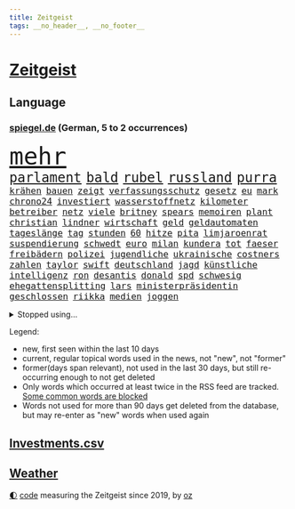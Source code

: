```yaml
---
title: Zeitgeist
tags: __no_header__, __no_footer__
---
```


# [Zeitgeist](https://oliz.io/zeitgeist/)

## Language

<h3><a href="https://www.spiegel.de" target="_blank">spiegel.de</a> (German, 5 to 2 occurrences)</h3>
<p style="font-family:monospace">
<span style="font-size:32pt"><a href="news_links.html#mehr" class="current">mehr</a></span>
<br>
<span style="font-size:18pt"><a href="news_links.html#parlament" class="current">parlament</a></span>
<span style="font-size:18pt"><a href="news_links.html#bald" class="current">bald</a></span>
<span style="font-size:18pt"><a href="news_links.html#rubel" class="new">rubel</a></span>
<span style="font-size:18pt"><a href="news_links.html#russland" class="current">russland</a></span>
<span style="font-size:18pt"><a href="news_links.html#purra" class="new">purra</a></span>
<br>
<span style="font-size:12pt"><a href="news_links.html#krähen" class="new">krähen</a></span>
<span style="font-size:12pt"><a href="news_links.html#bauen" class="current">bauen</a></span>
<span style="font-size:12pt"><a href="news_links.html#zeigt" class="current">zeigt</a></span>
<span style="font-size:12pt"><a href="news_links.html#verfassungsschutz" class="current">verfassungsschutz</a></span>
<span style="font-size:12pt"><a href="news_links.html#gesetz" class="current">gesetz</a></span>
<span style="font-size:12pt"><a href="news_links.html#eu" class="current">eu</a></span>
<span style="font-size:12pt"><a href="news_links.html#mark" class="current">mark</a></span>
<span style="font-size:12pt"><a href="news_links.html#chrono24" class="new">chrono24</a></span>
<span style="font-size:12pt"><a href="news_links.html#investiert" class="current">investiert</a></span>
<span style="font-size:12pt"><a href="news_links.html#wasserstoffnetz" class="new">wasserstoffnetz</a></span>
<span style="font-size:12pt"><a href="news_links.html#kilometer" class="current">kilometer</a></span>
<span style="font-size:12pt"><a href="news_links.html#betreiber" class="current">betreiber</a></span>
<span style="font-size:12pt"><a href="news_links.html#netz" class="current">netz</a></span>
<span style="font-size:12pt"><a href="news_links.html#viele" class="current">viele</a></span>
<span style="font-size:12pt"><a href="news_links.html#britney" class="new">britney</a></span>
<span style="font-size:12pt"><a href="news_links.html#spears" class="new">spears</a></span>
<span style="font-size:12pt"><a href="news_links.html#memoiren" class="current">memoiren</a></span>
<span style="font-size:12pt"><a href="news_links.html#plant" class="current">plant</a></span>
<span style="font-size:12pt"><a href="news_links.html#christian" class="current">christian</a></span>
<span style="font-size:12pt"><a href="news_links.html#lindner" class="current">lindner</a></span>
<span style="font-size:12pt"><a href="news_links.html#wirtschaft" class="current">wirtschaft</a></span>
<span style="font-size:12pt"><a href="news_links.html#geld" class="current">geld</a></span>
<span style="font-size:12pt"><a href="news_links.html#geldautomaten" class="current">geldautomaten</a></span>
<span style="font-size:12pt"><a href="news_links.html#tageslänge" class="new">tageslänge</a></span>
<span style="font-size:12pt"><a href="news_links.html#tag" class="current">tag</a></span>
<span style="font-size:12pt"><a href="news_links.html#stunden" class="current">stunden</a></span>
<span style="font-size:12pt"><a href="news_links.html#60" class="current">60</a></span>
<span style="font-size:12pt"><a href="news_links.html#hitze" class="current">hitze</a></span>
<span style="font-size:12pt"><a href="news_links.html#pita" class="new">pita</a></span>
<span style="font-size:12pt"><a href="news_links.html#limjaroenrat" class="new">limjaroenrat</a></span>
<span style="font-size:12pt"><a href="news_links.html#suspendierung" class="current">suspendierung</a></span>
<span style="font-size:12pt"><a href="news_links.html#schwedt" class="new">schwedt</a></span>
<span style="font-size:12pt"><a href="news_links.html#euro" class="current">euro</a></span>
<span style="font-size:12pt"><a href="news_links.html#milan" class="current">milan</a></span>
<span style="font-size:12pt"><a href="news_links.html#kundera" class="new">kundera</a></span>
<span style="font-size:12pt"><a href="news_links.html#tot" class="current">tot</a></span>
<span style="font-size:12pt"><a href="news_links.html#faeser" class="current">faeser</a></span>
<span style="font-size:12pt"><a href="news_links.html#freibädern" class="current">freibädern</a></span>
<span style="font-size:12pt"><a href="news_links.html#polizei" class="current">polizei</a></span>
<span style="font-size:12pt"><a href="news_links.html#jugendliche" class="current">jugendliche</a></span>
<span style="font-size:12pt"><a href="news_links.html#ukrainische" class="current">ukrainische</a></span>
<span style="font-size:12pt"><a href="news_links.html#costners" class="current">costners</a></span>
<span style="font-size:12pt"><a href="news_links.html#zahlen" class="current">zahlen</a></span>
<span style="font-size:12pt"><a href="news_links.html#taylor" class="current">taylor</a></span>
<span style="font-size:12pt"><a href="news_links.html#swift" class="current">swift</a></span>
<span style="font-size:12pt"><a href="news_links.html#deutschland" class="current">deutschland</a></span>
<span style="font-size:12pt"><a href="news_links.html#jagd" class="current">jagd</a></span>
<span style="font-size:12pt"><a href="news_links.html#künstliche" class="current">künstliche</a></span>
<span style="font-size:12pt"><a href="news_links.html#intelligenz" class="current">intelligenz</a></span>
<span style="font-size:12pt"><a href="news_links.html#ron" class="current">ron</a></span>
<span style="font-size:12pt"><a href="news_links.html#desantis" class="current">desantis</a></span>
<span style="font-size:12pt"><a href="news_links.html#donald" class="current">donald</a></span>
<span style="font-size:12pt"><a href="news_links.html#spd" class="current">spd</a></span>
<span style="font-size:12pt"><a href="news_links.html#schwesig" class="new">schwesig</a></span>
<span style="font-size:12pt"><a href="news_links.html#ehegattensplitting" class="new">ehegattensplitting</a></span>
<span style="font-size:12pt"><a href="news_links.html#lars" class="current">lars</a></span>
<span style="font-size:12pt"><a href="news_links.html#ministerpräsidentin" class="current">ministerpräsidentin</a></span>
<span style="font-size:12pt"><a href="news_links.html#geschlossen" class="current">geschlossen</a></span>
<span style="font-size:12pt"><a href="news_links.html#riikka" class="new">riikka</a></span>
<span style="font-size:12pt"><a href="news_links.html#medien" class="current">medien</a></span>
<span style="font-size:12pt"><a href="news_links.html#joggen" class="current">joggen</a></span>
</p>
<details>
<summary>Stopped using...</summary>
<p class="former" style="font-size:12pt">
witz(993) bernd(992) eustaaten(992) ärzte(992) bitte(991) kündigen(991) positiv(991) rasant(991) tieren(991) ursula(991) brutale(990) entlastet(990) fbi(990) politischen(990) respekt(990) rote(990) behandlung(989) daraufhin(989) erholung(989) gesamte(989) märz(989) strafen(989) beweisen(988) einiges(988) führerschein(988) gestohlen(988) hotel(988) hsv(988) müller(988) usregierung(988) eingereicht(987) nürnberg(987) verschärfen(987) österreichische(987) 33(986) durchsucht(986) klimaneutral(986) manchen(986) mancherorts(986) unabhängigkeit(986) englische(985) halben(985) leyen(985) richten(985) schicksal(985) geholt(984) künftigen(984) premierminister(984) provinz(984) spekuliert(984) west(984) wettbewerb(984) überwinden(984) bitten(983) falls(983) herbert(983) literatur(983) schauspielerin(983) träumen(983) vorsitzenden(983) wählen(983) aufruf(982) botschaften(982) breitet(982) schnee(982) weltwirtschaft(982) australische(981) tore(981) wohnhaus(981) bull(980) fliehen(980) klären(980) red(980) 50000(979) ehepaar(979) geklärt(979) miteinander(979) passen(979) zweimal(979) hölle(978) kreis(978) vorsprung(978) vorübergehend(978) bilden(977) lüge(977) schlimmste(977) anschließend(976) freilassung(976) richtet(976) schnellen(976) dar(975) langen(975) unterstützer(975) anzeichen(974) distanz(974) sitzen(973) stadion(973) beschuldigt(972) bezahlen(972) half(972) klimapolitik(972) weite(972) ägypten(972) fit(971) pflicht(970) näher(969) patient(969) rettete(969) zurückgegangen(969) bande(968) betrifft(967) kinos(967) spektakuläre(967) februar(966) aufhalten(964) entschuldigung(964) führenden(963) gang(963) sichert(963) enorme(960) whatsapp(960) sportler(959) training(959) unterschrieben(959) chats(958) kassieren(958) museum(958) nasa(958) schießen(958) entscheidet(956) erstochen(955) möglichkeiten(953) olympia(953) kindheit(952) liberalen(942) startup(941) kontert(936) nächstes(932) drohne(931) höheres(887) fotografiert(876) vormarsch(859) notstand(841) strecken(827) happy(824) unfälle(771) lediglich(766) spiegelreporter(749) sammelt(736) veröffentlichung(721) grundsätzlich(715) verbunden(707) erfolglos(696) superstars(695) fossilen(690) kollision(685) jenseits(682) expertin(681) erkrankte(678) analysten(676) nachspielzeit(676) erhofft(671) löschen(671) zurückziehen(668) king(658) überraschende(658) gefiel(647) wachsende(646) gleichen(639) dokumentiert(633) minus(625) station(624) demo(623) rauswurf(620) ampelregierung(617) zurückgezogen(612) volksverhetzung(609) spürbar(608) studenten(607) 74(605) menschlichkeit(605) euländer(597) versuche(594) netflixserie(591) gestört(589) nutzung(587) stadtteil(587) gestiegene(581) königreich(580) schärfere(580) zehnjähriger(580) historischer(574) einfacher(571) museen(569) aktivistinnen(567) taucht(566) ärztin(563) aussetzen(557) möchten(553) gefechte(542) verkündete(534) influencerin(533) asien(532) kitas(532) krebs(526) kahn(525) nutzten(525) ring(525) match(524) spielern(524) royal(512) fehlverhalten(503) flughäfen(501) marc(495) verantwortlichen(495) versagen(491) verspätungen(491) rené(488) stammen(487) abgeschafft(485) 19jährige(483) südamerika(480) indischen(477) gefolgt(476) terror(476) abtreibungen(475) baustelle(467) kriegszeiten(464) schmerzen(464) kriegsverbrechen(463) drücken(459) finnische(458) starkes(455) ansturm(443) herrschte(440) arbeitslosigkeit(438) tatverdächtiger(434) haare(432) übergriffen(416) versöhnung(414) abgeschaltet(412) ankara(412) franzosen(411) enkel(409) erfurt(408) jubel(406) rüsten(406) computer(397) europaparlament(397) unterlagen(397) außergewöhnlichen(393) brennende(393) vereidigt(392) ernannt(391) waggons(391) 21jähriger(388) verheerend(383) panne(382) empfehlungen(380) tempel(380) irgendwann(376) therapien(376) wohnmobil(375) jimmy(373) youtube(373) senegal(372) osnabrück(371) gegenwart(369) finanzen(367) energieversorger(361) lena(361) schrumpfen(361) demenz(360) instrument(360) großaufgebot(358) ungerecht(353) entfernen(350) islamisten(350) entschuldigen(349) anruf(348) folgten(348) barrikaden(347) usmilitär(347) kontroversen(346) medizinische(346) bemühungen(343) major(341) schottlands(341) innenstadt(333) eingestürzt(331) linien(331) seltsam(331) drehten(330) schönheitsideale(328) brandt(326) erkranken(325) erstaunliche(324) korrekt(324) untergrund(324) zugverkehr(324) farce(323) giorgia(323) meloni(323) schlimmeres(323) auszusetzen(319) bach(318) quatsch(318) komplikationen(317) beleidigungen(314) verschärfung(309) grab(307) haken(305) spurensuche(305) bellingham(304) jude(304) stromausfälle(303) verurteilter(303) größeres(302) richtete(302) bauch(297) bussen(294) auseinander(292) benko(292) brisante(292) erzielte(292) granaten(292) zurückkehren(291) angriffskriegs(290) erzeugt(290) skizziert(290) kontroverse(289) engen(287) kanadischen(287) flüchtlingsunterkunft(286) gratis(286) kriminalität(283) wasserversorgung(280) drohung(276) emissionen(276) bulgarien(275) francisco(275) abermals(274) ausgenutzt(274) einsamkeit(274) indiens(274) kinderpornografie(274) rückblick(274) branchen(272) fa(272) eingriff(270) dokumentieren(269) legendär(269) militärexperte(269) persönlichen(268) spiegelrecherche(268) grenzgebiet(266) nachweisen(266) verhältnissen(266) mögen(264) brutalität(263) asyl(262) nebel(262) zitiert(260) eröffnete(258) überraschte(257) elbphilharmonie(256) dahintersteckt(255) hit(255) wiebke(253) kopftuch(252) parolen(251) stießen(250) leukämie(248) anerkannt(246) ernennt(246) 23jährige(245) gefangenen(245) schwarzer(245) tatortvote(245) chaotische(244) finanzmärkte(244) dichter(243) 49euroticket(241) neuheiten(240) operiert(240) geliebten(239) taucher(239) gary(238) wwf(236) ioc(235) gegessen(233) gewehrt(233) mine(233) sam(233) ausverkauft(231) überzeugte(230) journalistenverband(226) gleise(225) gesprengt(224) mächte(223) weltcup(223) umso(221) usfirma(221) düstere(218) renner(218) aufgebaut(217) fieber(217) wirtschaftliche(217) basf(216) erlebnisse(216) bewirken(215) blockaden(215) serben(215) freiheitsstrafen(213) grenzregion(213) kommentiert(212) wahlniederlage(212) 14jähriger(211) enttarnt(211) tomaten(210) roland(208) unterbringung(208) ibizaaffäre(206) hill(205) melbourne(204) pence(204) verlorenen(204) güterzug(203) technologien(203) 1991(202) auflaufen(202) saarlouis(202) abwehr(201) infos(201) vermeldet(201) 47(199) fotograf(199) schiebt(199) organisatoren(198) asiatische(197) familiennewsletter(197) geerbt(196) satt(196) unterzogen(195) berühmter(194) besitzen(194) einsatzkräften(194) geringen(194) tennisspieler(193) verarbeiten(193) verwandte(193) tauchte(192) arbeitsplätze(191) parkplatz(191) berufsaussichten(189) cook(189) leblos(189) what(189) charts(188) darm(187) eroller(187) fachkräften(187) überstanden(187) meinungen(186) tourismus(185) woke(185) immobilie(184) weltsport(184) biontech(183) wiegelt(183) dreier(182) grand(182) faschisten(181) barrel(180) unglaublich(180) spender(179) änderung(179) grundlegenden(178) kopiert(178) pedro(178) verbraucht(178) unicef(176) freigelassen(175) gefälschten(175) benötigte(174) jener(174) verdreifacht(174) stärkeren(173) lebensgefahr(172) ladung(171) nachgegeben(171) krankenstand(170) stücke(170) blutige(168) eughurteil(168) guardian(168) liefen(168) luftverschmutzung(168) panzern(168) satellitenbild(168) mehrjährigen(167) überflüssig(167) regionalzug(166) bibel(165) eroberung(165) rüstet(165) komplizierten(164) normale(164) oberhaupt(164) ablauf(163) oppositionspolitiker(163) hilfsorganisation(162) unpünktlich(162) zlatan(161) gestaltet(160) shows(160) verteidigungsministeriums(159) baute(158) ostküste(158) eingestiegen(157) rivale(157) schwinden(157) selbstverständnis(157) financial(155) grünenchefin(155) ricarda(155) zirkus(155) meistern(154) abnehmen(153) alcaraz(153) nochmals(153) springer(153) antisemitischer(152) messe(151) office(151) zukommen(151) outfits(150) billy(149) belarussischer(148) 270(147) vorgeschmack(147) erkannt(145) krebsdiagnose(145) openai(145) dfl(144) rock(144) zubehör(144) hadern(143) immobilienbesitzer(143) gezielte(141) günstigen(141) segelboot(141) sätze(141) ingenieur(140) km/h(140) rechtsaußen(140) schleswigholsteins(140) positives(139) wiederzufinden(139) pamela(138) schweres(138) vierteljahrhundert(138) 46(137) brokstedt(137) limousine(137) zögern(137) dame(136) erforschen(136) schöner(136) tarifverhandlungen(136) anklagen(135) sturgeon(135) umfassenden(135) auszeichnungen(134) siedlung(134) baltikum(133) weh(133) jubiläum(132) laufbahn(132) rechtfertigen(132) spö(132) hafencity(130) zutiefst(130) parteispitze(129) republica(129) vizepräsidenten(129) aussetzung(128) bluttat(127) lautstark(127) toll(127) ukrainern(127) unterbinden(126) dammbruch(125) wiederaufnahme(125) asylverfahren(124) mysteriöser(124) robertson(124) influencer(123) oberleitung(123) college(122) leiterin(122) milliardärs(122) hinspiel(121) nachbarschaft(121) sparsamer(121) stil(121) zerschlagung(121) erholt(120) müttern(120) wassermassen(120) klum(119) mount(119) fußballliga(118) usaußenministerium(118) beurteilen(117) championsleaguefinale(117) flugobjekte(117) ham(117) indigenen(117) bedecken(116) bemerkenswerte(116) löscharbeiten(116) rendiwagner(116) anschlüsse(115) baldige(115) diäten(115) mangelhafter(115) sicherheitsexpertin(115) verlegen(114) grenzschutz(113) spiegelrecherchen(113) bunker(112) profifußballer(112) sanfter(112) ukrainischem(112) arbeitsgericht(111) gala(111) bildungsministerin(110) konkreten(110) weitreichenden(110) ernsten(109) verrat(108) aufkommen(107) großmächte(107) nützt(107) snp(107) studiert(107) weitergegeben(107) alassad(106) baschar(106) eure(106) influencerinnen(106) saied(106) 15jährigen(105) elite(105) south(105) grünenvorsitzende(104) wochenbeginn(104) ankommen(103) hilflos(103) hinweg(103) waters(103) einkaufen(102) grubenunglück(102) fulda(101) 101(100) großmacht(100) höcke(100) versus(100) erinnerungsstücke(99) schulkinder(99) superreichen(99) weltgrößte(99) auszählung(98) axel(98) begangen(98) gestresst(98) erfolgen(97) iea(97) vermischt(97) optionen(96) 55jährige(95) alabama(95) mutterkonzern(95) schalker(95) beides(94) pokalfinale(94) elbe(93) ostseepipelines(93) hochamt(92) satellitendaten(92) schieben(92) sommerspielen(92) umzugehen(92) bausparvertrag(91) dnaanalyse(91) gesetzesänderung(91) horrende(91) roller(91) stundenweise(91) dreißigerjahren(90) erfasste(90) kalkül(90) kümmert(90) lübeck(90) strahlt(90) beschreiben(89) from(89) genres(89) konstante(89) linkenikone(89) nordrheinwestfälischen(89) 35jähriger(88) 39jährige(88) aneinandergeraten(88) bahnstrecke(88) durchsuchte(88) kindheitserinnerungen(88) arschloch(87) besorgnis(87) pumpt(87) zeitnah(87) dfbnationalmannschaft(86) doskozil(86) entwickelte(86) gefangen(86) länderspiele(86) pfizer(86) prowestliche(86) betrunkener(85) datenbrille(85) dietrich(85) flusswasser(85) krach(85) neonazis(85) normaler(85) regionale(85) schwimmbecken(85) arminia(84) aufgeklärt(84) befehle(84) hirnforschung(84) rechtecks(84) regierungssprecher(84) unverzüglich(84) usbanken(84) vision(84) exparteichef(83) hitchcock(83) irren(83) linkspartei(83) minderheitsregierung(83) riexinger(83) straftat(83) außergewöhnliche(82) leber(82) pflegekräfte(82) angeregt(81) erdöl(81) kettenreaktion(81) linksextremen(81) schlagersänger(81) unokinderhilfswerk(81) abhängiger(80) gesten(80) unfassbare(80) wiegen(80) geschwindigkeitsrekord(79) großmanöver(79) psychiatrischen(79) sackgasse(79) brachten(78) fehlern(78) fluggesellschaften(78) fluggäste(78) ibrahimović(78) milizionäre(78) monopol(78) musikbranche(78) paragrafen(78) tätern(78) anwalts(77) astronomie(77) augenzeugen(77) behaupten(77) lobte(77) revolutionär(77) wahlkampfveranstaltung(77) western(77) ängsten(77) dorsten(76) dringt(76) erzbistums(76) fußballverband(76) jammert(76) milliardengeschäft(76) sultan(76) tiny(76) barça(75) grönemeyer(75) rebelliert(75) umsteigen(75) usbörsenaufsicht(75) wiederzulassung(75) zentrales(75) list(74) mitmachen(74) modi(74) taiwans(74) haftbefehle(73) kopfverletzungen(73) lockern(73) indopazifik(72) verwickelt(72) vorübergehenden(72) getrennte(71) hexenjagd(71) karlheinz(71) kontakten(71) maxim(71) pauschales(71) schränkte(71) tauben(71) würfel(71) aggression(70) dreh(70) follower(70) gespalten(70) klos(70) lippen(70) oberhand(70) fernzüge(69) fotoprojekt(69) heizungswende(69) kinderärzte(69) präsidentschaftswahlen(69) schwachstelle(69) waage(69) abflug(68) eilantrag(68) kleinflugzeug(68) konrad(68) lautet(68) mittendrin(68) stur(68) twitters(68) ag(67) artemis(67) eisfrei(67) heizwende(67) pragmatismus(67) assange(66) hamill(66) kennedys(66) machtmissbrauchs(66) prärie(66) skywalker(66) argumenten(65) aufschwung(65) auszubildende(65) blogger(65) fertigstellung(65) großfamilien(65) antrat(64) aufregend(64) besteigen(64) beweis(64) cnn(64) fußballweltmeister(64) heimatstadt(64) manta(64) pellets(64) til(64) vorpommern(64) wolfsburger(64) zwoter(64) erwartete(63) erzkonservative(63) hirnverletzungen(63) linksextremismusprozess(63) nachbarschaftsstreit(63) oberdorf(63) schwelt(63) taschenbuch(63) umgekippte(63) werbegesicht(63) überlegungen(63) anrufen(62) bachmutfront(62) erneuern(62) samuel(62) ties(62) 1945(61) niedrigen(61) schlechtes(61) staatspleite(61) usbehörden(61) boulevardmedien(60) haushaltsbuch(60) hoeneß(60) kolo(60) mailänder(60) moderna(60) muani(60) personalien(60) randal(60) religion(60) übernähme(60) depp(59) forsberg(59) färbt(59) herausragende(59) jüterbog(59) kostümen(59) lebenszeichen(59) sterbende(59) verzehrt(59) golfwelt(58) jobverlust(58) landeten(58) nationalkonservative(58) sprengung(58) auszurichten(57) khartum(57) motorradfahrer(57) renommierter(57) sportart(57) chaotisch(56) fisch(56) joggers(56) konfliktparteien(56) schäfer(56) gefangenenaustausch(55) hinein(55) rauchwolken(55) regnen(55) rekordzahl(55) befand(54) eingeschlagen(54) friede(54) schwerwiegenden(54) bauwerk(53) blühen(53) dárdai(53) exbildchefredakteur(53) kanzlei(53) pál(53) river(53) dir(52) erfuhr(52) erhitzt(52) gemüter(52) großoffensive(52) haufen(52) pfeiler(52) schmerzmittel(52) christie(51) diskriminierenden(51) erheblich(51) erstem(51) göttlichen(51) klimafragen(51) nebentätigkeiten(51) protestwelle(51) verzerrt(51) windsors(51) analyst(50) biller(50) eindringlich(50) kiunternehmen(50) riad(50) spottet(50) eindhoven(49) kannibale(49) mandanten(49) shangfu(49) streikwelle(49) gegnerinnen(48) kleinkinder(48) marge(48) nelles(48) tarif(48) imperium(47) mühe(47) abfedern(46) arktis(46) behauptungen(46) belgorod(46) ebene(46) erging(46) girl(46) koffern(46) lebensmittelhersteller(46) lgbtq(46) mantel(46) oberpfalz(46) tvansprache(46) waldbränden(46) einschüchtern(45) lied(45) tieferen(45) türkeiwahl(45) auskommen(44) erstatten(44) gleicher(44) königsfamilie(44) plastikmüll(44) statistisches(44) unübersichtlich(44) wasserstand(44) annahm(43) betreibern(43) cumexuntersuchungsausschuss(43) europapokal(43) feine(43) landung(43) wohlwollend(43) 118(42) 5gausbau(42) besiegte(42) churchill(42) energieagentur(42) evakuierung(42) gaye(42) geregelt(42) raphael(42) uli(42) winston(42) effizienz(41) geht's(41) österreicher(41) austin(40) florenz(40) kugeln(40) rückeroberung(40) triple(40) weeknd(40) gleichaltrigen(39) schmutzige(39) science(39) störten(39) lückenlose(38) regisseurin(38) staatlicher(38) that(38) uspräsidentschaftswahlen(38) anreize(37) brad(37) branchenangaben(37) durchleuchtet(37) füße(37) heiratet(37) militante(37) schlagabtausch(37) trainings(37) zahn(37) einschlugen(36) geldstrafen(36) paramilitär(36) apotheker(35) ehemals(35) kindesmissbrauchs(35) prognostiziert(35) protassewitsch(35) redbullerfolg(35) stagniert(35) taschenbücher(35) versorger(35) vorgesetzten(35) zwillingstöchter(35) debattencheck(34) härteren(34) institute(34) macs(34) waldgebiet(34) wertverlust(34) ableger(33) jaber(33) rundfunkanstalt(33) siebtes(33) strömt(33) unoklimakonferenz(33) weltlage(33) asiens(32) aufwand(32) axelspringerkonzern(32) füßen(32) germain(32) hellmann(32) kryptischen(32) spitzenjob(32) verden(32) vermieten(32) auftritte(31) glasner(31) hyperschallrakete(31) kommunalen(31) saint(31) scharfer(31) spendenaffäre(31) wildnis(31) ausgeharrt(30) coinbase(30) geländegewinne(30) konkretisiert(30) oecd(30) endlosen(29) enttäuschten(29) frodeno(29) klarer(29) kurzfristige(29) monarchen(29) oberster(29) organisationen(29) bergsteiger(28) brandanschlag(28) erstreckte(28) ficht(28) kunstwerken(28) seehofer(28) skandieren(28) yeboah(28) flüchtlingszahlen(27) merken(27) nazi(27) wolfsburgerinnen(27) zero(27) absolvieren(26) asylbewerberheim(26) gebietsgewinne(26) koloniales(26) mitregieren(26) rekrutiert(26) umgebaut(26) genauen(25) iv(25) vermeidbar(25) abgeführt(24) euland(24) french(24) gauff(24) jüdischer(24) trab(24) abgekommen(23) asylanträgen(23) beruft(23) finalserie(23) mangelnden(23) pakt(23) sand(23) unzulässig(23) brachen(22) drehbuchautor(22) everest(22) heinzchristian(22) rängen(22) rätselhafter(22) strache(22) umweltschäden(22) conference(21) fpöchefs(21) gebannt(21) provokant(21) verfassungsbeschwerde(21) zitierte(21) befassen(20) einlage(20) organspende(20) ranken(20) schiffswrack(20) suchaktion(20) vorsorge(20) anhaltenden(19) ausschließen(19) buhrufe(19) co₂emissionen(19) denkwürdigen(19) evangelikale(19) hautkrebs(19) mitangeklagte(19) niere(19) pfiffe(19) veräußert(19) abfall(18) ausreichen(18) bekanntes(18) bluttaten(18) butler(18) demoralisiert(18) gesundheitsproblemen(18) register(18) atemnot(17) boulevardpresse(17) gefeierte(17) strategisch(17) ufos(17) würdigung(17) brüste(16) ford(16) gestrandet(16) harrison(16) ilja(16) regierungsflieger(16) relegation(16) stocken(16) strengen(16) erfolgsgeheimnis(15) herausfinden(15) kampfjetpiloten(15) kennengelernt(15) muskeln(15) neugebauer(15) populärsten(15) spitzengehälter(15) stehenden(15) toxisch(15) toxische(15) unwürdig(15) verwechslung(15) 1973(14) gegners(14) herrn(14) karikaturisten(14) linksextremisten(14) luftangriffen(14) meistertitel(14) triumphe(14) unerwünschte(14) dringender(13) einverstanden(13) entwicklerkonferenz(13) saftig(13) süßwasser(13) tonnenweise(13) wendungen(13) zerschmetterte(13) ökonomischen(13) überfälle(13) liter(12) rummenigge(12) unschönen(12) anwesend(11) fighters(11) foo(11) gerettete(11) klammern(11) millionenschaden(11) quadratmeter(11) unfallort(11) untersuchungskommission(11)
</p>
</details>
<p>Legend:
<ul>
<li><span class="new">new</span>, first seen within the last 10 days</li>
<li><span class="current">current</span>, regular topical words used in the news, not "new", not "former"</li>
<li><span class="former">former(days span relevant)</span>, not used in the last 30 days, but still re-occurring enough to not get deleted</li>
<li>Only words which occurred at least twice in the RSS feed are tracked. <a href="language/filters.py">Some common words are blocked</a></li>
<li>Words not used for more than 90 days get deleted from the database, but may re-enter as "new" words when used again</li>
</ul>
</p>

## [Investments](investments.html)[.csv](investments.csv)

## [Weather](weather.html)

<footer>
<a href="javascript:toggleTheme()" class="nav">🌓</a>
<a href="https://github.com/ooz/zeitgeist">code</a> measuring the Zeitgeist since 2019, by <a href="https://oliz.io">oz</a>
</footer>

